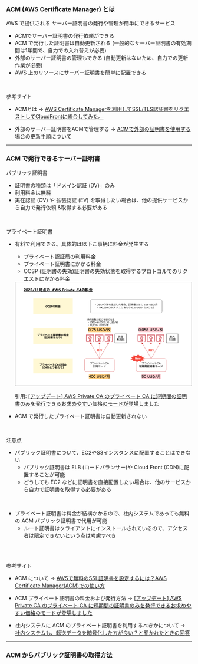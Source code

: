 ### ACM (AWS Certificate Manager) とは

AWS で提供される サーバー証明書の発行や管理が簡単にできるサービス

- ACMでサーバー証明書の発行依頼ができる
- ACM で発行した証明書は自動更新される (一般的なサーバー証明書の有効期間は1年間で、自力での入れ替えが必要)
- 外部のサーバー証明書の管理もできる (自動更新はないため、自力での更新作業が必要)
- AWS 上のリソースにサーバー証明書を簡単に配置できる

<br>

参考サイト

- ACMとは -> [AWS Certificate Managerを利用してSSL/TLS認証書をリクエストしてCloudFrontに統合してみた。](https://dev.classmethod.jp/articles/lim-aws-certificate-manager/)

- 外部のサーバー証明書をACMで管理する -> [ACMで外部の証明書を使用する場合の更新手順について](https://dev.classmethod.jp/articles/manual-for-updating-external-certificate/)

---

### ACM で発行できるサーバー証明書

パブリック証明書
- 証明書の種類は「ドメイン認証 (DV)」のみ
- 利用料金は無料
- 実在認証 (OV) や 拡張認証 (EV) を取得したい場合は、他の提供サービスから自力で発行依頼
&取得する必要がある

<br>

プライベート証明書

- 有料で利用できる。具体的は以下こ事柄に料金が発生する
    - プライベート認証局の利用料金
    - プライベート証明書にかかる料金
    - OCSP (証明書の失効)証明書の失効状態を取得するプロトコルでのリクエストにかかる料金

    <img src="./img/AWS-Private-CA-price.png" />

    引用: [[アップデート] AWS Private CA のプライベート CA に短期間の証明書のみを発行できるお求めやすい価格のモードが登場しました](https://dev.classmethod.jp/articles/aws-private-certificate-authority-introduces-mode-short-lived-certificates/)

- ACM で発行したプライベート証明書は自動更新されない

<br>

注意点

- パブリック証明書について、EC2やS3インスタンスに配置することはできない
    - パブリック証明書は ELB (ロードバランサー)や Cloud 
    Front (CDN)に配置することが可能
    - どうしても EC2 などに証明書を直接配置したい場合は、他のサービスから自力で証明書を取得する必要がある

<br>

- プライベート証明書は料金が結構かかるので、社内システムであっても無料の ACM パブリック証明書で代用が可能
    - ルート証明書はクライアントにインストールされているので、アクセス者は限定できないという点は考慮すべき


<br>
<br>

参考サイト

- ACM について -> [AWSで無料のSSL証明書を設定するには？AWS Certificate Manager(ACM)での使い方](https://cloudnavi.nhn-techorus.com/archives/928)

- ACM プライベート証明書の料金および発行方法 -> [[アップデート] AWS Private CA のプライベート CA に短期間の証明書のみを発行できるお求めやすい価格のモードが登場しました](https://dev.classmethod.jp/articles/aws-private-certificate-authority-introduces-mode-short-lived-certificates/)

- 社内システムに ACM のプライベート証明書を利用するべきかについて -> [社内システムも、転送データを暗号化した方が良い？と聞かれたときの回答](https://cloud.bigtreetc.com/column/public-certificates-versus-private-certificates-for-internal-elb/#chapter-11)

---

### ACM からパブリック証明書の取得方法
